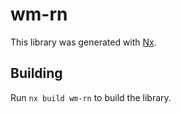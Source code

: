 # wm-rn

This library was generated with [Nx](https://nx.dev).

## Building

Run `nx build wm-rn` to build the library.
